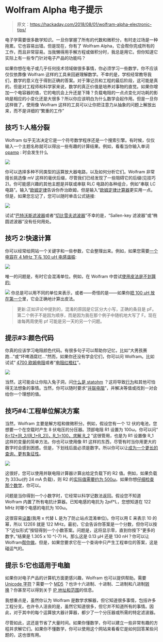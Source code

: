 # Wolfram Alpha 电子提示

> 原文：<https://hackaday.com/2018/08/01/wolfram-alpha-electronic-tips/>

电子学需要很多数学知识。一旦你掌握了所有的代数和微积分，有时走过场是一种拖累。它也容易出错。但是现在，你有了 Wolfram Alpha，它会帮你完成所有的工作，而且非常容易。当我懒得用手解方程或做积分时，我总是用它。但你知道它实际上有一些专门针对电子产品的功能吗？

如果你想在电子或几乎任何技术领域做很多事情，你必须学习一些数学，你不应该仅仅依靠像 Wolfram 这样的工具来回避理解数学。不幸的是，学校经常教导我们，数学的意义在于得到正确的答案。对于簿记员和工程的最后阶段，这可能是真的。但是对工程师和科学家来说，数学的真正价值是培养对事物的直觉。如果你增加一个电容器的值，它的电抗会上升还是下降？负载电阻的一点点变化对功耗的影响是相应的小变化还是大很多？所以你应该明白为什么数学会起作用。但是一旦你这样做了，使用像 Wolfram 这样的工具可以让你把注意力从抽象的问题上解放出来，而不是详细的“繁重的工作”

## 技巧 1:人格分裂

Wolfram 似乎无法决定它是一个符号数学程序还是一个搜索引擎。有时候，仅仅输入一个主题名称就可以得出一些有趣的计算结果。例如，看看当你输入单词 [opamp](https://www.wolframalpha.com/input/?i=opamp) : 时会发生什么

[![](img/a7a82c601fb8d2ba3edba394b98ab02f.png)](https://hackaday.com/wp-content/uploads/2018/07/wolfopamp.gif)

你可以选择多种不同类型的运算放大器电路，以及如何分析它们。Wolfram 非常擅长挑选像 mV 这样的毫伏后缀，尽管我们已经发现了一些阻碍它的后缀(见技巧 2)。你可能感兴趣的其他主题是并联或串联 RLC 电路的各种组合，例如“串联 LC 电路”。输入“[欧姆定律](https://www.wolframalpha.com/input/?i=Ohm%27s+law)告诉你乔治欧姆，但是输入“[欧姆定律计算器](https://www.wolframalpha.com/input/?i=Ohm%27s+law+calculator)更实用一点。但是，如果您忘记了，您可以随时单击公式链接:

[![](img/d8a5d98b05e7d365f6b9b31a8a908d53.png)](https://hackaday.com/wp-content/uploads/2018/07/wolfohm.png)

试试“[巴特沃斯滤波器](https://www.wolframalpha.com/input/?i=butterworth+filter)或者“[切比雪夫滤波器](https://www.wolframalpha.com/input/?i=Chebyshev+filter)”不幸的是，“Sallen-key 滤波器”或“椭圆滤波器”没有任何用处。

## 技巧 2:快速计算

你可以经常给网站一个关键字和一些参数，它会整理出来。例如，如果您需要[一个电容在 4 MHz 下与 100 uH 电感谐振](https://www.wolframalpha.com/input/?i=resonant+frequency+4+MHz+100uH):

[![](img/accd1a0b73961b67d8dbccf9f876108f.png)](https://hackaday.com/wp-content/uploads/2018/07/wolfres.png)

唯一的问题是，有时它会混淆单位。例如，在 Wolfram 中尝试[使用皮法是不划算的:](https://www.wolframalpha.com/input/?i=resonant+frequency+30+pf+100+uH)

[![](img/75e3a4ae37d41cbbea795809d4c21091.png)](https://hackaday.com/wp-content/uploads/2018/07/wolfpf.png) 你总是可以用不同的单位来表示，或者——奇怪的是——如果你[把 100 uH 放在第一个](https://www.wolframalpha.com/input/?i=resonant+frequency+100+uH+30pF)里，它会正确地计算出皮法。

> 更新:正如评论中提到的，混淆的原因是它区分大小写，正确的条目是 pF。第二个例子不是因为顺序，而是因为我在那个例子中随机地大写了 F。现在谁每两周使用 pf 可能是另一天的另一个问题。

## 提示#3:颜色代码

你真的应该学习电阻颜色代码。有很多句子可以帮助你记忆，比如“大男孩赛跑…”或“坏啤酒腐烂…”然而，如果你还没有学会它们，你可以问 Wolfram。比如试试“ [4700 欧姆电阻](https://www.wolframalpha.com/input/?i=4700+ohm+resistor)或者“[电阻红橙红](https://www.wolframalpha.com/input/?i=resistor+red+red+orange)”。

[![](img/637d653f86353fa24bc6abeedb47c38e.png)](https://hackaday.com/wp-content/uploads/2018/07/wolfohms.png)

当然，这可能会让你陷入兔子洞，问[什么是 statohm](https://www.wolframalpha.com/input/?i=statohm) ？这将导致[行为](https://en.wikipedia.org/wiki/Abohm)和其他可怕得无法想象的事情。当然，你可以随时要求“[并联电阻](https://www.wolframalpha.com/input/?i=parallel+resistors&wal=header)”，并解决等值或找到一对会给你一个理想的值。

## 技巧#4:工程单位解决方案

当然，Wolfram 主要是解方程和做微积分。例如，假设您有一个 12 伏的电池，您想要一个在空载时产生 8 伏电压的分压器。顶部电阻 R1 设置为 100ω。你可以问“ [8=12*(R_2/(R_1+R_2))，R_1=100，求解 R_2](https://www.wolframalpha.com/input/?i=8%3D12*(R_2%2F(R_1%2BR_2)),+R_1%3D100,+solve+for+R_2) ”这很管用，也是为 R1 设置像 R_1 这样的变量的简单方法。你也可以使用像 R1 这样的东西，尽管有时当你用更大的数字时会感到困惑。但是，下划线后面必须是数字。所以你可以让[成为一个更长的查询，更有象征性](https://www.wolframalpha.com/input/?i=V_2%3DV_1*(R_2%2F(R_1%2BR_2)),+R_1%3D100,+V_1%3D12,+V_2%3D8,+R_1%3D100)。

[![](img/bf64b07998a60ff31c268f441a1365c6.png)](https://hackaday.com/wp-content/uploads/2018/07/wolfdiv.png)

这很好，您可以使用并联电阻计算器计算出给定负载下的 R2 值。例如，如果负载为 333ω(约 24 mA 负载)，则 R2 的[实际值需要约为 500ω](https://www.wolframalpha.com/input/?i=parallel+resistors&assumption=%7B%22FS%22%7D+-%3E+%7B%7B%22ResistanceParallel%22,+%22R2%22%7D%7D&assumption=%7B%22F%22,+%22ResistanceParallel%22,+%22R1%22%7D+-%3E%22333%22&assumption=%7B%22F%22,+%22ResistanceParallel%22,+%22R%22%7D+-%3E%22200%22)。如果你想[仔细检查那个数学](http://tinyurl.com/y8gyv9f3)，你可以。

问题是当你得到一个小数字时，它经常以科学记数法返回。假设您不知道 Wolfram 内置了所有电抗计算器。已知电感的电抗为 2*pi*f*L，您想知道在 122 MHz 时哪个电感的电抗为 100ω。

这很容易[设置](https://www.wolframalpha.com/input/?i=100%3D2*pi*122E6*x)(我用 x 代替 L 是为了防止站点混淆单位)。你可以用 E 来表示 10 的幂，所以 122E6 就是 122 MHz。最初，它会告诉你答案是一个分数，但你可以按下“近似形式”按钮得到一个小数答案。问题是，这将显示零，直到你按下“更多的数字。”结果是 1.305 x 10 ^(-7) H。那么这是 0.13 μH 还是 130 nH？你可以让 Wolfram[帮你做](https://www.wolframalpha.com/input/?i=1.305E-7+engineering+notation)。但是，如果您要求它在一个查询中只产生工程单位的答案，这是碰运气的。

## 提示 5:它也适用于电脑

如果你对电子产品的计算机方面更感兴趣，Wolfram 也可以提供帮助。需要 [Unicode 字符](https://www.wolframalpha.com/input/?i=unicode+8800+to+8850)？需要一个 [MD5](https://www.wolframalpha.com/input/?i=MD5+%22I+read+Hackaday+every+day%22) ？也许十六进制、十进制、二进制和八进制[转换](https://www.wolframalpha.com/input/?i=354+hex+to+decimal)？你甚至可以得到关于 [IP 地址和范围](https://www.wolframalpha.com/input/?i=192.168.1.0%2F24)的信息。

我想重点是，虽然你认为 Wolfram 是数学求解器，但它知道很多事情，包括许多工程分支。也许令人沮丧的是，虽然它知道很多，但它并不知道所有的事情。因此，对于其中的每个运算放大器计算器，都少了一个分压器或所需的特定滤波器。

尽管如此，这还是节省了大量时间。如果你懂数学，你可以建立一些非常有趣的方程并求解它们。如果你不懂数学，你可以使用这个网站来看看它是如何回答某些问题的，这也很有用。